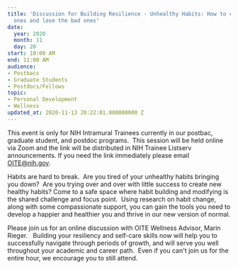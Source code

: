 ```yaml
---
title: 'Discussion for Building Resilience - Unhealthy Habits: How to create healthy
  ones and lose the bad ones'
date:
  year: 2020
  month: 11
  day: 20
start: 10:00 AM
end: 11:00 AM
audience:
- Postbacs
- Graduate Students
- Postdocs/Fellows
topic:
- Personal Development
- Wellness
updated_at: 2020-11-13 20:22:01.000000000 Z
---
```

This event is only for NIH Intramural Trainees currently in our postbac,
graduate student, and postdoc programs.  This session will be held
online via Zoom and the link will be distributed in NIH Trainee Listserv
announcements. If you need the link immediately please email
OITE@nih.gov. 

Habits are hard to break.  Are you tired of your unhealthy habits
bringing you down?  Are you trying over and over with little success to
create new healthy habits? Come to a safe space where habit building and
modifying is the shared challenge and focus point.  Using research on
habit change, along with some compassionate support, you can gain the
tools you need to develop a happier and healthier you and thrive in our
new version of normal.

Please join us for an online discussion with OITE Wellness Advisor,
Marin Rieger.   Building your resiliency and self-care skills now will
help you to successfully navigate through periods of growth, and will
serve you well throughout your academic and career path.  Even if you
can't join us for the entire hour, we encourage you to still attend.  

 

 
